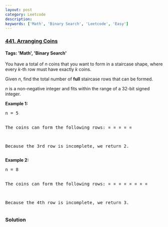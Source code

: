 ```yaml
---
layout: post
category: Leetcode
description: 
keywords: ['Math', 'Binary Search', 'Leetcode', 'Easy']
---
```

### [441. Arranging Coins](https://leetcode.com/problems/arranging-coins)

#### Tags: 'Math', 'Binary Search'

<div class="content__u3I1 question-content__JfgR"><div><p>You have a total of <i>n</i> coins that you want to form in a staircase shape, where every <i>k</i>-th row must have exactly <i>k</i> coins.</p>
<p>Given <i>n</i>, find the total number of <b>full</b> staircase rows that can be formed.</p>
<p><i>n</i> is a non-negative integer and fits within the range of a 32-bit signed integer.</p>
<p><b>Example 1:</b>
</p><pre>n = 5

The coins can form the following rows:
¤
¤ ¤
¤ ¤

Because the 3rd row is incomplete, we return 2.
</pre>
<p></p>
<p><b>Example 2:</b>
</p><pre>n = 8

The coins can form the following rows:
¤
¤ ¤
¤ ¤ ¤
¤ ¤

Because the 4th row is incomplete, we return 3.
</pre>
<p></p></div></div>

### Solution
